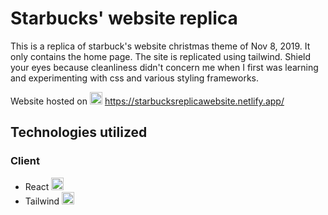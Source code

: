 # Starbucks' website replica

This is a replica of starbuck's website christmas theme of Nov 8, 2019. It only contains the home page. The site is replicated using tailwind. Shield your eyes because cleanliness didn't concern me when I first was learning and experimenting with css and various styling frameworks.

Website hosted on <img src="https://i.ibb.co/HVRK4Lk/netlify.png" width="20" title="hover text"> https://starbucksreplicawebsite.netlify.app/

## Technologies utilized

### Client

- React <img src="https://i.ibb.co/nb965ST/react-Logo.png" width="20" title="hover text">
- Tailwind <img src="https://i.ibb.co/mhCwGWx/tailwind.png" width="20" title="hover text">
